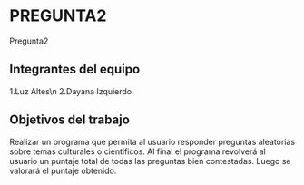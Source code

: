 # PREGUNTA2

Pregunta2

## Integrantes del equipo

1.Luz Altes\n 
2.Dayana Izquierdo

## Objetivos del trabajo

Realizar un programa que permita al usuario responder preguntas aleatorias sobre temas culturales o científicos. Al final el programa
revolverá al usuario un puntaje total de todas las preguntas bien contestadas. Luego se valorará el puntaje obtenido.
